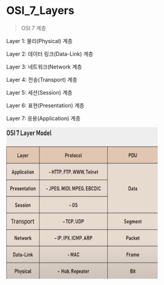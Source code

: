 # OSI_7_Layers
> OSI 7 계층

Layer 1: 물리(Physical) 계층

Layer 2: 데이터 링크(Data-Link) 계층

Layer 3: 네트워크(Network 계층

Layer 4: 전송(Transport) 계층

Layer 5: 세션(Session) 계층

Layer 6: 표현(Presentation) 계층

Layer 7: 응용(Application) 계층

<img src="image/OSI7Layers.png" width="400" height="400"/>

